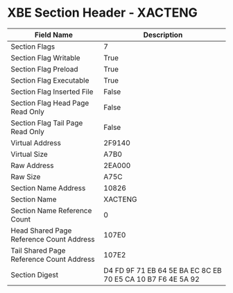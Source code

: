 # XBE Section Header - XACTENG

| Field Name | Description |
|---|---|
| Section Flags | 7 |
| Section Flag Writable | True |
| Section Flag Preload | True |
| Section Flag Executable | True |
| Section Flag Inserted File | False |
| Section Flag Head Page Read Only | False |
| Section Flag Tail Page Read Only | False |
| Virtual Address | 2F9140 |
| Virtual Size | A7B0 |
| Raw Address | 2EA000 |
| Raw Size | A75C |
| Section Name Address | 10826 |
| Section Name | XACTENG |
| Section Name Reference Count | 0 |
| Head Shared Page Reference Count Address | 107E0 |
| Tail Shared Page Reference Count Address | 107E2 |
| Section Digest | D4 FD 9F 71 EB 64 5E BA EC 8C EB 70 E5 CA 10 B7 F6 4E 5A 92 |
